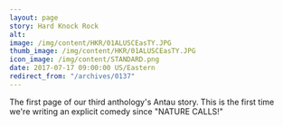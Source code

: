 ```yaml
---
layout: page
story: Hard Knock Rock
alt:
image: /img/content/HKR/01ALUSCEasTY.JPG
thumb_image: /img/content/HKR/01ALUSCEasTY.JPG
icon_image: /img/content/STANDARD.png
date: 2017-07-17 09:00:00 US/Eastern
redirect_from: "/archives/0137"
---
```

The first page of our third anthology's Antau story. This is the first time we're writing an explicit comedy since "NATURE CALLS!"
